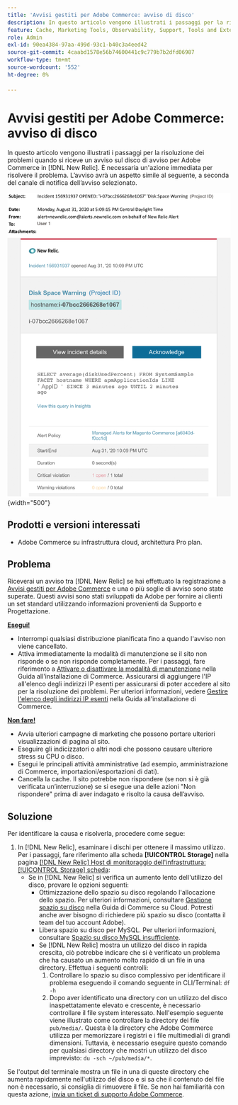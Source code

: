 ```yaml
---
title: 'Avvisi gestiti per Adobe Commerce: avviso di disco'
description: In questo articolo vengono illustrati i passaggi per la risoluzione dei problemi quando si riceve un avviso sul disco di avviso per Adobe Commerce in [!DNL New Relic]. È necessaria un'azione immediata per risolvere il problema.
feature: Cache, Marketing Tools, Observability, Support, Tools and External Services
role: Admin
exl-id: 90ea4384-97aa-499d-93c1-b40c3a4eed42
source-git-commit: 4caabd1578e56b74600441c9c779b7b2dfd06987
workflow-type: tm+mt
source-wordcount: '552'
ht-degree: 0%

---
```


# Avvisi gestiti per Adobe Commerce: avviso di disco

In questo articolo vengono illustrati i passaggi per la risoluzione dei problemi quando si riceve un avviso sul disco di avviso per Adobe Commerce in [!DNL New Relic]. È necessaria un&#39;azione immediata per risolvere il problema. L’avviso avrà un aspetto simile al seguente, a seconda del canale di notifica dell’avviso selezionato.

![Notifica di avviso dello spazio su disco che indica che la soglia di utilizzo dello spazio è stata superata](../../assets/managed-alerts/disk-warning-magento-managed.png){width="500"}

## Prodotti e versioni interessati

* Adobe Commerce su infrastruttura cloud, architettura Pro plan.

## Problema

Riceverai un avviso tra [!DNL New Relic] se hai effettuato la registrazione a [Avvisi gestiti per Adobe Commerce](managed-alerts-for-magento-commerce.md) e una o più soglie di avviso sono state superate. Questi avvisi sono stati sviluppati da Adobe per fornire ai clienti un set standard utilizzando informazioni provenienti da Supporto e Progettazione.

<u> **Esegui!** </u>

* Interrompi qualsiasi distribuzione pianificata fino a quando l&#39;avviso non viene cancellato.
* Attiva immediatamente la modalità di manutenzione se il sito non risponde o se non risponde completamente. Per i passaggi, fare riferimento a [Attivare o disattivare la modalità di manutenzione](https://experienceleague.adobe.com/en/docs/commerce-operations/installation-guide/tutorials/maintenance-mode) nella Guida all&#39;installazione di Commerce. Assicurarsi di aggiungere l&#39;IP all&#39;elenco degli indirizzi IP esenti per assicurarsi di poter accedere al sito per la risoluzione dei problemi. Per ulteriori informazioni, vedere [Gestire l&#39;elenco degli indirizzi IP esenti](https://experienceleague.adobe.com/en/docs/commerce-operations/installation-guide/tutorials/maintenance-mode#maintain-the-list-of-exempt-ip-addresses) nella Guida all&#39;installazione di Commerce.

<u> **Non fare!** </u>

* Avvia ulteriori campagne di marketing che possono portare ulteriori visualizzazioni di pagina al sito.
* Eseguire gli indicizzatori o altri nodi che possono causare ulteriore stress su CPU o disco.
* Esegui le principali attività amministrative (ad esempio, amministrazione di Commerce, importazioni/esportazioni di dati).
* Cancella la cache. Il sito potrebbe non rispondere (se non si è già verificata un’interruzione) se si esegue una delle azioni &quot;Non rispondere&quot; prima di aver indagato e risolto la causa dell’avviso.

## Soluzione

Per identificare la causa e risolverla, procedere come segue:

1. In [!DNL New Relic], esaminare i dischi per ottenere il massimo utilizzo. Per i passaggi, fare riferimento alla scheda **[!UICONTROL Storage]** nella pagina [[!DNL New Relic] Host di monitoraggio dell&#39;infrastruttura: [!UICONTROL Storage] scheda](https://docs.newrelic.com/docs/infrastructure/infrastructure-data/infrastructure-ui-pages/infra-hosts-ui-page/#storage):
   * Se in [!DNL New Relic] si verifica un aumento lento dell&#39;utilizzo del disco, provare le opzioni seguenti:
      * Ottimizzazione dello spazio su disco regolando l&#39;allocazione dello spazio. Per ulteriori informazioni, consultare [Gestione spazio su disco](https://experienceleague.adobe.com/en/docs/commerce-on-cloud/user-guide/develop/storage/manage-disk-space) nella Guida di Commerce su Cloud. Potresti anche aver bisogno di richiedere più spazio su disco (contatta il team del tuo account Adobe).
      * Libera spazio su disco per MySQL. Per ulteriori informazioni, consultare [Spazio su disco MySQL insufficiente](https://experienceleague.adobe.com/en/docs/commerce-knowledge-base/kb/troubleshooting/database/mysql-disk-space-is-low-on-magento-commerce-cloud).
      * Se [!DNL New Relic] mostra un utilizzo del disco in rapida crescita, ciò potrebbe indicare che si è verificato un problema che ha causato un aumento molto rapido di un file in una directory. Effettua i seguenti controlli:
         1. Controllare lo spazio su disco complessivo per identificare il problema eseguendo il comando seguente in CLI/Terminal: `df -h`
         1. Dopo aver identificato una directory con un utilizzo del disco inaspettatamente elevato e crescente, è necessario controllare il file system interessato. Nell&#39;esempio seguente viene illustrato come controllare la directory dei file `pub/media/`. Questa è la directory che Adobe Commerce utilizza per memorizzare i registri e i file multimediali di grandi dimensioni. Tuttavia, è necessario eseguire questo comando per qualsiasi directory che mostri un utilizzo del disco imprevisto: `du -sch ~/pub/media/*`.

Se l&#39;output del terminale mostra un file in una di queste directory che aumenta rapidamente nell&#39;utilizzo del disco e si sa che il contenuto del file non è necessario, si consiglia di rimuovere il file. Se non hai familiarità con questa azione, [invia un ticket di supporto Adobe Commerce](https://experienceleague.adobe.com/en/docs/commerce-knowledge-base/kb/help-center-guide/magento-help-center-user-guide#support-case).
